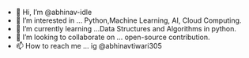 - 👋 Hi, I’m @abhinav-idle
- 👀 I’m interested in ... Python,Machine Learning, AI, Cloud Computing.
- 🌱 I’m currently learning ...Data Structures and Algorithms in python.
- 💞️ I’m looking to collaborate on ... open-source contribution.
- 📫 How to reach me ... ig @abhinavtiwari305 

<!---
abhinav-idle/abhinav-idle is a ✨ special ✨ repository because its `README.md` (this file) appears on your GitHub profile.
You can click the Preview link to take a look at your changes.
--->
